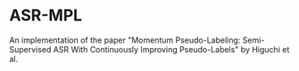 # ASR-MPL
An implementation of the paper "Momentum Pseudo-Labeling: Semi-Supervised ASR With Continuously Improving Pseudo-Labels" by Higuchi et al.
